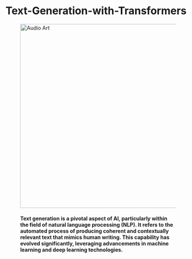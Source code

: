 # Text-Generation-with-Transformers

<figure>
        <img src="https://www.google.com/url?sa=i&url=https%3A%2F%2Fwww.researchgate.net%2Ffigure%2FIllustration-of-transformer-based-text-generation_fig1_363765406&psig=AOvVaw0u7r2QtkUe_YxFbVOs-NSw&ust=1723032114353000&source=images&cd=vfe&opi=89978449&ved=0CBEQjRxqFwoTCLjBtZGp4IcDFQAAAAAdAAAAABAJ" alt ="Audio Art" style='width:800px;height:500px;'>
        <figcaption>

#### Text generation is a pivotal aspect of AI, particularly within the field of natural language processing (NLP). It refers to the automated process of producing coherent and contextually relevant text that mimics human writing. This capability has evolved significantly, leveraging advancements in machine learning and deep learning technologies.        




